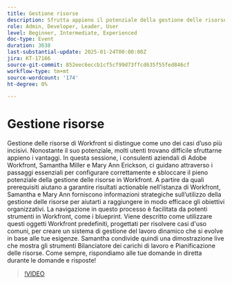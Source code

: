```yaml
---
title: Gestione risorse
description: Sfrutta appieno il potenziale della gestione delle risorse di Workfront con la guida di esperti e informazioni strategiche
role: Admin, Developer, Leader, User
level: Beginner, Intermediate, Experienced
doc-type: Event
duration: 3638
last-substantial-update: 2025-01-24T00:00:00Z
jira: KT-17166
source-git-commit: 852eec6eccb1cf5cf99d73ffcd635f55fed846cf
workflow-type: tm+mt
source-wordcount: '174'
ht-degree: 0%

---
```



# Gestione risorse

Gestione delle risorse di Workfront si distingue come uno dei casi d’uso più incisivi. Nonostante il suo potenziale, molti utenti trovano difficile sfruttarne appieno i vantaggi. In questa sessione, i consulenti aziendali di Adobe Workfront, Samantha Miller e Mary Ann Erickson, ci guidano attraverso i passaggi essenziali per configurare correttamente e sbloccare il pieno potenziale della gestione delle risorse in Workfront. A partire da quali prerequisiti aiutano a garantire risultati actionable nell’istanza di Workfront, Samantha e Mary Ann forniscono informazioni strategiche sull’utilizzo della gestione delle risorse per aiutarti a raggiungere in modo efficace gli obiettivi organizzativi. La navigazione in questo processo è facilitata da potenti strumenti in Workfront, come i blueprint. Viene descritto come utilizzare questi oggetti Workfront predefiniti, progettati per risolvere casi d&#39;uso comuni, per creare un sistema di gestione del lavoro dinamico che si evolve in base alle tue esigenze. Samantha condivide quindi una dimostrazione live che mostra gli strumenti Bilanciatore dei carichi di lavoro e Pianificazione delle risorse. Come sempre, rispondiamo alle tue domande in diretta durante le domande e risposte!

>[!VIDEO](https://video.tv.adobe.com/v/3443022/?learn=on&enablevpops)
